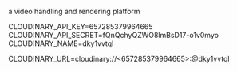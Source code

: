 a video handling and rendering platform


CLOUDINARY_API_KEY=657285379964665
CLOUDINARY_API_SECRET=fQnQchyQZWO8lmBsD17-o1v0myo
CLOUDINARY_NAME=dky1vvtql

CLOUDINARY_URL=cloudinary://<657285379964665>:<fQnQchyQZWO8lmBsD17-o1v0myo>@dky1vvtql
